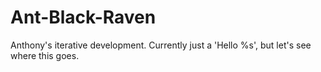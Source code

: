 # Ant-Black-Raven
Anthony's iterative development.
Currently just a 'Hello %s', but let's see where this goes.
